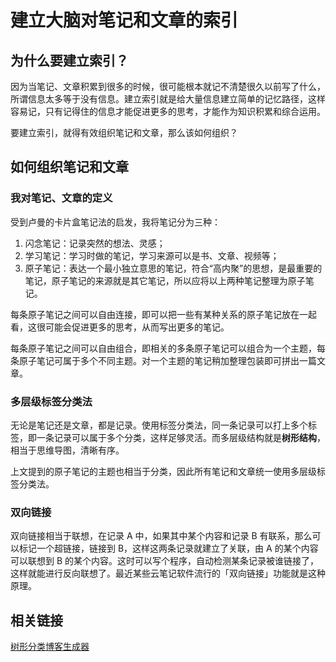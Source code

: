 # 建立大脑对笔记和文章的索引

## 为什么要建立索引？

因为当笔记、文章积累到很多的时候，很可能根本就记不清楚很久以前写了什么，所谓信息太多等于没有信息。建立索引就是给大量信息建立简单的记忆路径，这样容易记，只有记得住的信息才能促进更多的思考，才能作为知识积累和综合运用。

要建立索引，就得有效组织笔记和文章，那么该如何组织？

## 如何组织笔记和文章

### 我对笔记、文章的定义

受到卢曼的卡片盒笔记法的启发，我将笔记分为三种：

1. 闪念笔记：记录突然的想法、灵感；
2. 学习笔记：学习时做的笔记，学习来源可以是书、文章、视频等；
3. 原子笔记：表达一个最小独立意思的笔记，符合“高内聚”的思想，是最重要的笔记，原子笔记的来源就是其它笔记，所以应将以上两种笔记整理为原子笔记。

每条原子笔记之间可以自由连接，即可以把一些有某种关系的原子笔记放在一起看，这很可能会促进更多的思考，从而写出更多的笔记。

每条原子笔记之间可以自由组合，即相关的多条原子笔记可以组合为一个主题，每条原子笔记可属于多个不同主题。对一个主题的笔记稍加整理包装即可拼出一篇文章。

### 多层级标签分类法

无论是笔记还是文章，都是记录。使用标签分类法，同一条记录可以打上多个标签，即一条记录可以属于多个分类，这样足够灵活。而多层级结构就是**树形结构**，相当于思维导图，清晰有序。

上文提到的原子笔记的主题也相当于分类，因此所有笔记和文章统一使用多层级标签分类法。

### 双向链接

双向链接相当于联想，在记录 A 中，如果其中某个内容和记录 B 有联系，那么可以标记一个超链接，链接到 B，这样这两条记录就建立了关联，由 A 的某个内容可以联想到 B 的某个内容。这时可以写个程序，自动检测某条记录被谁链接了，这样就能进行反向联想了。最近某些云笔记软件流行的「双向链接」功能就是这种原理。

## 相关链接

[树形分类博客生成器](https://ciyuanhuixing.com/20211019-1943/)
